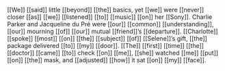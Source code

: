 [[We]] [[said]] little [[beyond]] [[the]] basics, yet [[we]] were [[never]] closer [[as]] [[we]] [[listened]] [[to]] [[music]] [[on]] her [[Sony]]. Charlie Parker and Jacqueline du Pré were [[our]] [[common]] [[understanding]], [[our]] mourning [[of]] [[our]] mutual [[friend]]’s [[departure]]. [[Charlotte]] [[spoke]] [[most]] [[on]] [[the]] [[subject]] [[of]] [[Selene]]’s gift, [[the]] package delivered [[to]] [[my]] [[door]]. [[The]] [[first]] [[time]] [[the]] [[doctor]] [[came]] [[to]] check [[on]] [[me]], [[she]] watched [[me]] [[put]] [[on]] [[the]] mask, and [[adjusted]] [[how]] it sat [[on]] [[my]] [[face]].